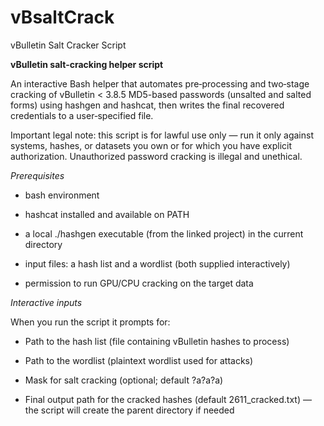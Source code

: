 # vBsaltCrack
vBulletin Salt Cracker Script

**vBulletin salt-cracking helper script**

An interactive Bash helper that automates pre‑processing and two‑stage cracking of vBulletin < 3.8.5 MD5-based passwords (unsalted and salted forms) using hashgen and hashcat, then writes the final recovered credentials to a user‑specified file.

Important legal note: this script is for lawful use only — run it only against systems, hashes, or datasets you own or for which you have explicit authorization. Unauthorized password cracking is illegal and unethical.

*Prerequisites*

- bash environment

- hashcat installed and available on PATH

- a local ./hashgen executable (from the linked project) in the current directory

- input files: a hash list and a wordlist (both supplied interactively)

- permission to run GPU/CPU cracking on the target data

*Interactive inputs*

When you run the script it prompts for:

- Path to the hash list (file containing vBulletin hashes to process)

- Path to the wordlist (plaintext wordlist used for attacks)

- Mask for salt cracking (optional; default ?a?a?a)

- Final output path for the cracked hashes (default 2611_cracked.txt) — the script will create the parent directory if needed
